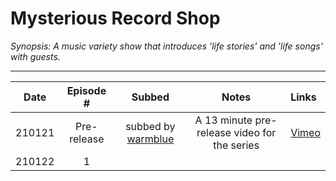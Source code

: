 # Mysterious Record Shop

_Synopsis: A music variety show that introduces 'life stories' and 'life songs' with guests._
___

|  Date  | Episode \#  |              Subbed               |                    Notes                     | Links                                |
|:------:|:-----------:|:---------------------------------:|:--------------------------------------------:|:-------------------------------------|
| 210121 | Pre-release | subbed by [warmblue][warmblue_vm] | A 13 minute pre-release video for the series | [Vimeo](https://vimeo.com/503319954) |
| 210122 |      1      |                                   |                                              |                                      |

[warmblue_vm]:https://vimeo.com/warmblueforwendy
